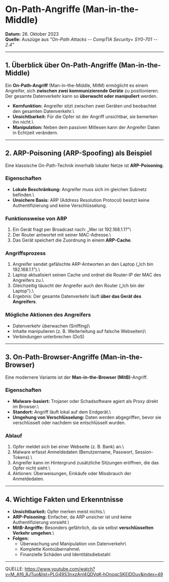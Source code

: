 # On-Path-Angriffe (Man-in-the-Middle)

**Datum:** 26. Oktober 2023\
**Quelle:** Auszüge aus *"On-Path Attacks -- CompTIA Security+ SY0-701
-- 2.4"*

------------------------------------------------------------------------

## 1. Überblick über On-Path-Angriffe (Man-in-the-Middle)

Ein **On-Path-Angriff** (Man-in-the-Middle, MitM) ermöglicht es einem
Angreifer, sich **zwischen zwei kommunizierende Geräte** zu
positionieren. Der gesamte Datenverkehr kann so **überwacht oder
manipuliert** werden.

-   **Kernfunktion:** Angreifer sitzt zwischen zwei Geräten und
    beobachtet den gesamten Datenverkehr.\
-   **Unsichtbarkeit:** Für die Opfer ist der Angriff unsichtbar, sie
    bemerken ihn nicht.\
-   **Manipulation:** Neben dem passiven Mitlesen kann der Angreifer
    Daten in Echtzeit verändern.

------------------------------------------------------------------------

## 2. ARP-Poisoning (ARP-Spoofing) als Beispiel

Eine klassische On-Path-Technik innerhalb lokaler Netze ist
**ARP-Poisoning**.

### Eigenschaften

-   **Lokale Beschränkung:** Angreifer muss sich im gleichen Subnetz
    befinden.\
-   **Unsichere Basis:** ARP (Address Resolution Protocol) besitzt keine
    Authentifizierung und keine Verschlüsselung.

### Funktionsweise von ARP

1.  Ein Gerät fragt per Broadcast nach: „Wer ist 192.168.1.1?"\
2.  Der Router antwortet mit seiner MAC-Adresse.\
3.  Das Gerät speichert die Zuordnung in einem **ARP-Cache**.

### Angriffsprozess

1.  Angreifer sendet gefälschte ARP-Antworten an den Laptop („Ich bin
    192.168.1.1").\
2.  Laptop aktualisiert seinen Cache und ordnet die Router-IP der MAC
    des Angreifers zu.\
3.  Gleichzeitig täuscht der Angreifer auch den Router („Ich bin der
    Laptop").\
4.  Ergebnis: Der gesamte Datenverkehr läuft **über das Gerät des
    Angreifers**.

### Mögliche Aktionen des Angreifers

-   Datenverkehr überwachen (Sniffing)\
-   Inhalte manipulieren (z. B. Weiterleitung auf falsche Webseiten)\
-   Verbindungen unterbrechen (DoS)

------------------------------------------------------------------------

## 3. On-Path-Browser-Angriffe (Man-in-the-Browser)

Eine modernere Variante ist der **Man-in-the-Browser (MitB)**-Angriff.

### Eigenschaften

-   **Malware-basiert:** Trojaner oder Schadsoftware agiert als Proxy
    direkt im Browser.\
-   **Standort:** Angriff läuft lokal auf dem Endgerät.\
-   **Umgehung von Verschlüsselung:** Daten werden abgegriffen, bevor
    sie verschlüsselt oder nachdem sie entschlüsselt wurden.

### Ablauf

1.  Opfer meldet sich bei einer Webseite (z. B. Bank) an.\
2.  Malware erfasst Anmeldedaten (Benutzername, Passwort,
    Session-Tokens).\
3.  Angreifer kann im Hintergrund zusätzliche Sitzungen eröffnen, die
    das Opfer nicht sieht.\
4.  Aktionen: Überweisungen, Einkäufe oder Missbrauch der Anmeldedaten.

------------------------------------------------------------------------

## 4. Wichtige Fakten und Erkenntnisse

-   **Unsichtbarkeit:** Opfer merken meist nichts.\
-   **ARP-Poisoning:** Einfacher, da ARP unsicher ist und keine
    Authentifizierung vorsieht.\
-   **MitB-Angriffe:** Besonders gefährlich, da sie selbst
    **verschlüsselten Verkehr umgehen**.\
-   **Folgen:**
    -   Überwachung und Manipulation von Datenverkehr\
    -   Komplette Kontoübernahme\
    -   Finanzielle Schäden und Identitätsdiebstahl
---
QUELLE: https://www.youtube.com/watch?v=M_Af6_8JTuo&list=PLG49S3nxzAnl4QDVqK-hOnoqcSKEIDDuv&index=49

